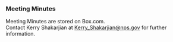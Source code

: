 
### Meeting Minutes

Meeting Minutes are stored on Box.com.    
Contact Kerry Shakarjian at Kerry_Shakarjian@nps.gov for further information. 
